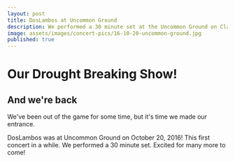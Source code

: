 ```yaml
---
layout: post
title: DosLambos at Uncommon Ground
description: We performed a 30 minute set at the Uncommon Ground on Clark
image: assets/images/concert-pics/16-10-20-uncommon-ground.jpg
published: true
---
```


<!-- Content -->
# Our Drought Breaking Show!


## And we're back
  We've been out of the game for some time, but it's time we made our entrance.
  
  DosLambos was at Uncommon Ground on October 20, 2016! This first concert in a while. We performed a 30 minute set. Excited for many more to come!
